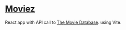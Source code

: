 # [Moviez](https://github.com/thulin82/Moviez)

React app with API call to [The Movie Database](https://www.themoviedb.org/). using Vite.
